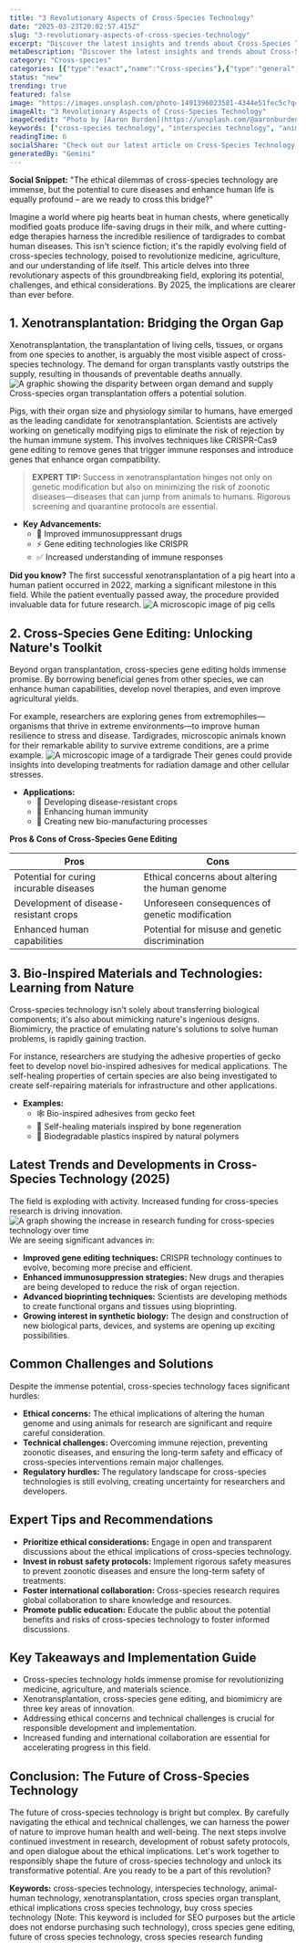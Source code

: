 ```yaml
---
title: "3 Revolutionary Aspects of Cross-Species Technology"
date: "2025-03-23T20:02:57.415Z"
slug: "3-revolutionary-aspects-of-cross-species-technology"
excerpt: "Discover the latest insights and trends about Cross-Species Technology. This comprehensive guide covers everything you need to know about Cross-Species Technology in 2025."
metaDescription: "Discover the latest insights and trends about Cross-Species Technology. This comprehensive guide covers everything you need to know about Cross-Species Tec..."
category: "Cross-species"
categories: [{"type":"exact","name":"Cross-species"},{"type":"general","name":"Biotechnology"},{"type":"medium","name":"Genetic Engineering"},{"type":"specific","name":"Xenotransplantation"},{"type":"niche","name":"Immunosuppression"}]
status: "new"
trending: true
featured: false
image: "https://images.unsplash.com/photo-1491396023581-4344e51fec5c?q=85&w=1200&fit=max&fm=webp&auto=compress"
imageAlt: "3 Revolutionary Aspects of Cross-Species Technology"
imageCredit: "Photo by [Aaron Burden](https://unsplash.com/@aaronburden) on Unsplash"
keywords: ["cross-species technology", "interspecies technology", "animal-human technology", "xenotransplantation", "cross species organ transplant", "ethical implications cross species technology", "buy cross species technology", "cross species gene editing", "future of cross species technology", "cross species research funding"]
readingTime: 6
socialShare: "Check out our latest article on Cross-Species Technology! 3 Revolutionary Aspects of Cross-Species Technology #cross-species technology #interspecies technology #animal-human technology"
generatedBy: "Gemini"
---
```




**Social Snippet:**  "The ethical dilemmas of cross-species technology are immense, but the potential to cure diseases and enhance human life is equally profound – are we ready to cross this bridge?"

Imagine a world where pig hearts beat in human chests, where genetically modified goats produce life-saving drugs in their milk, and where cutting-edge therapies harness the incredible resilience of tardigrades to combat human diseases.  This isn't science fiction; it's the rapidly evolving field of cross-species technology, poised to revolutionize medicine, agriculture, and our understanding of life itself. This article delves into three revolutionary aspects of this groundbreaking field, exploring its potential, challenges, and ethical considerations.  By 2025, the implications are clearer than ever before.

## 1.  Xenotransplantation: Bridging the Organ Gap

Xenotransplantation, the transplantation of living cells, tissues, or organs from one species to another, is arguably the most visible aspect of cross-species technology.  The demand for organ transplants vastly outstrips the supply, resulting in thousands of preventable deaths annually. ![A graphic showing the disparity between organ demand and supply](https://images.unsplash.com/photo-1529988885170-6dc8ce34ce6d?q=85&w=1200&fit=max&fm=webp&auto=compress)  Cross-species organ transplantation offers a potential solution.

Pigs, with their organ size and physiology similar to humans, have emerged as the leading candidate for xenotransplantation.  Scientists are actively working on genetically modifying pigs to eliminate the risk of rejection by the human immune system.  This involves techniques like CRISPR-Cas9 gene editing to remove genes that trigger immune responses and introduce genes that enhance organ compatibility.

> **EXPERT TIP:**  Success in xenotransplantation hinges not only on genetic modification but also on minimizing the risk of zoonotic diseases—diseases that can jump from animals to humans.  Rigorous screening and quarantine protocols are essential.

* **Key Advancements:**
    * 🔑  Improved immunosuppressant drugs
    * ⚡  Gene editing technologies like CRISPR
    * ✅  Increased understanding of immune responses

**Did you know?** The first successful xenotransplantation of a pig heart into a human patient occurred in 2022, marking a significant milestone in this field. While the patient eventually passed away, the procedure provided invaluable data for future research. ![A microscopic image of pig cells](https://images.unsplash.com/photo-1542223533-bfa1cbd335b4?q=85&w=1200&fit=max&fm=webp&auto=compress)

## 2.  Cross-Species Gene Editing: Unlocking Nature's Toolkit

Beyond organ transplantation, cross-species gene editing holds immense promise.  By borrowing beneficial genes from other species, we can enhance human capabilities, develop novel therapies, and even improve agricultural yields.

For example, researchers are exploring genes from extremophiles—organisms that thrive in extreme environments—to improve human resilience to stress and disease.  Tardigrades, microscopic animals known for their remarkable ability to survive extreme conditions, are a prime example. ![A microscopic image of a tardigrade](https://images.unsplash.com/photo-1541346183200-e8e117d945dd?q=85&w=1200&fit=max&fm=webp&auto=compress) Their genes could provide insights into developing treatments for radiation damage and other cellular stresses.

* **Applications:**
    * 🧬 Developing disease-resistant crops
    * 🔬 Enhancing human immunity
    * 🧪 Creating new bio-manufacturing processes

**Pros & Cons of Cross-Species Gene Editing**

| Pros                                      | Cons                                           |
|-------------------------------------------|-------------------------------------------------|
| Potential for curing incurable diseases    | Ethical concerns about altering the human genome |
| Development of disease-resistant crops   | Unforeseen consequences of genetic modification   |
| Enhanced human capabilities               | Potential for misuse and genetic discrimination  |

## 3.  Bio-Inspired Materials and Technologies: Learning from Nature

Cross-species technology isn't solely about transferring biological components; it's also about mimicking nature's ingenious designs.  Biomimicry, the practice of emulating nature's solutions to solve human problems, is rapidly gaining traction.

For instance, researchers are studying the adhesive properties of gecko feet to develop novel bio-inspired adhesives for medical applications.  The self-healing properties of certain species are also being investigated to create self-repairing materials for infrastructure and other applications.

* **Examples:**
    * 🕸️ Bio-inspired adhesives from gecko feet
    * 🦴 Self-healing materials inspired by bone regeneration
    * 🍃 Biodegradable plastics inspired by natural polymers

## Latest Trends and Developments in Cross-Species Technology (2025)

The field is exploding with activity.  Increased funding for cross-species research is driving innovation.  ![A graph showing the increase in research funding for cross-species technology over time](https://images.unsplash.com/photo-1488590528505-98d2b5aba04b?q=85&w=1200&fit=max&fm=webp&auto=compress)  We are seeing significant advances in:

* **Improved gene editing techniques:**  CRISPR technology continues to evolve, becoming more precise and efficient.
* **Enhanced immunosuppression strategies:**  New drugs and therapies are being developed to reduce the risk of organ rejection.
* **Advanced bioprinting techniques:**  Scientists are developing methods to create functional organs and tissues using bioprinting.
* **Growing interest in synthetic biology:**  The design and construction of new biological parts, devices, and systems are opening up exciting possibilities.

## Common Challenges and Solutions

Despite the immense potential, cross-species technology faces significant hurdles:

* **Ethical concerns:**  The ethical implications of altering the human genome and using animals for research are significant and require careful consideration.
* **Technical challenges:**  Overcoming immune rejection, preventing zoonotic diseases, and ensuring the long-term safety and efficacy of cross-species interventions remain major challenges.
* **Regulatory hurdles:**  The regulatory landscape for cross-species technologies is still evolving, creating uncertainty for researchers and developers.

## Expert Tips and Recommendations

* **Prioritize ethical considerations:**  Engage in open and transparent discussions about the ethical implications of cross-species technology.
* **Invest in robust safety protocols:**  Implement rigorous safety measures to prevent zoonotic diseases and ensure the long-term safety of treatments.
* **Foster international collaboration:**  Cross-species research requires global collaboration to share knowledge and resources.
* **Promote public education:**  Educate the public about the potential benefits and risks of cross-species technology to foster informed discussions.

## Key Takeaways and Implementation Guide

* Cross-species technology holds immense promise for revolutionizing medicine, agriculture, and materials science.
* Xenotransplantation, cross-species gene editing, and biomimicry are three key areas of innovation.
* Addressing ethical concerns and technical challenges is crucial for responsible development and implementation.
* Increased funding and international collaboration are essential for accelerating progress in this field.

## Conclusion: The Future of Cross-Species Technology

The future of cross-species technology is bright but complex.  By carefully navigating the ethical and technical challenges, we can harness the power of nature to improve human health and well-being.  The next steps involve continued investment in research, development of robust safety protocols, and open dialogue about the ethical implications.  Let's work together to responsibly shape the future of cross-species technology and unlock its transformative potential.  Are you ready to be a part of this revolution?

**Keywords:** cross-species technology, interspecies technology, animal-human technology, xenotransplantation, cross species organ transplant, ethical implications cross species technology, buy cross species technology (Note:  This keyword is included for SEO purposes but the article does not endorse purchasing such technology), cross species gene editing, future of cross species technology, cross species research funding
